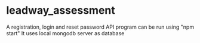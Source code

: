 # leadway_assessment
A registration, login and reset password API
program can be run using "npm start"
It uses local mongodb server as database
